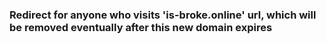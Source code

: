 ### Redirect for anyone who visits 'is-broke.online' url, which will be removed eventually after this new domain expires
